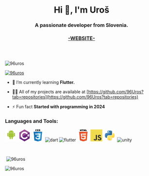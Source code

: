 <h1 align="center">Hi 👋, I'm Uroš</h1>
<h3 align="center">A passionate developer from Slovenia.</h3>
<h3 align="center"><a href="https://uroskukovec.onrender.com" style="text-align:center;">-WEBSITE-</WEBSITE></a></h3>
<br>
<br>
<p align="left"> <img src="https://komarev.com/ghpvc/?username=96uros&label=Profile%20views&color=0e75b6&style=flat" alt="96uros" /> </p>

<p align="left"> <a href="https://github.com/ryo-ma/github-profile-trophy"><img src="https://github-profile-trophy.vercel.app/?username=96uros" alt="96uros" /></a> </p>

- 🌱 I’m currently learning **Flutter.**

- 👨‍💻 All of my projects are available at [https://github.com/96Uros?tab=repositories](https://github.com/96Uros?tab=repositories)

- ⚡ Fun fact **Started with programming in 2024**

<h3 align="left">Languages and Tools:</h3>
<p align="left"> 
  <a href="https://developer.android.com" target="_blank" rel="noreferrer" style="text-decoration: none;"> 
    <img src="https://raw.githubusercontent.com/devicons/devicon/master/icons/android/android-original-wordmark.svg" alt="android" width="40" height="40"/> 
  </a> 
  <a href="https://www.w3schools.com/cs/" target="_blank" rel="noreferrer" style="text-decoration: none;"> 
    <img src="https://raw.githubusercontent.com/devicons/devicon/master/icons/csharp/csharp-original.svg" alt="csharp" width="40" height="40"/> 
  </a> 
  <a href="https://www.w3schools.com/css/" target="_blank" rel="noreferrer" style="text-decoration: none;"> 
    <img src="https://raw.githubusercontent.com/devicons/devicon/master/icons/css3/css3-original-wordmark.svg" alt="css3" width="40" height="40"/> 
  </a> 
  <a href="https://dart.dev" target="_blank" rel="noreferrer" style="text-decoration: none;"> 
    <img src="https://www.vectorlogo.zone/logos/dartlang/dartlang-icon.svg" alt="dart" width="40" height="40"/> 
  </a> 
  <a href="https://flutter.dev" target="_blank" rel="noreferrer" style="text-decoration: none;"> 
    <img src="https://www.vectorlogo.zone/logos/flutterio/flutterio-icon.svg" alt="flutter" width="40" height="40"/> 
  </a> 
  <a href="https://www.w3.org/html/" target="_blank" rel="noreferrer" style="text-decoration: none;"> 
    <img src="https://raw.githubusercontent.com/devicons/devicon/master/icons/html5/html5-original-wordmark.svg" alt="html5" width="40" height="40"/> 
  </a> 
  <a href="https://developer.mozilla.org/en-US/docs/Web/JavaScript" target="_blank" rel="noreferrer" style="text-decoration: none;"> 
    <img src="https://raw.githubusercontent.com/devicons/devicon/master/icons/javascript/javascript-original.svg" alt="javascript" width="40" height="40"/> 
  </a> 
  <a href="https://www.python.org" target="_blank" rel="noreferrer" style="text-decoration: none;"> 
    <img src="https://raw.githubusercontent.com/devicons/devicon/master/icons/python/python-original.svg" alt="python" width="40" height="40"/> 
  </a> 
  <a href="https://unity.com/" target="_blank" rel="noreferrer" style="text-decoration: none;"> 
    <img src="https://www.vectorlogo.zone/logos/unity3d/unity3d-icon.svg" alt="unity" width="40" height="40"/> 
  </a> 
</p>
<br>
<p>&nbsp;<img align="center" src="https://github-readme-stats.vercel.app/api?username=96uros&show_icons=true&locale=en" alt="96uros" /></p>
<p><img align="left" src="https://github-readme-stats.vercel.app/api/top-langs?username=96uros&show_icons=true&locale=en&layout=compact" alt="96uros" /></p>



